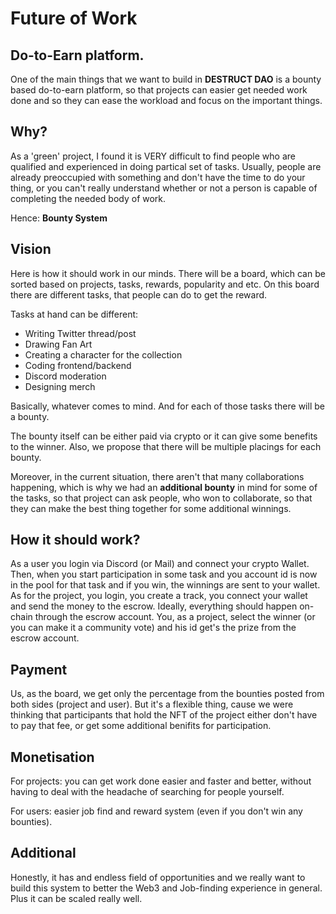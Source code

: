 # Future of Work

## Do-to-Earn platform. 

One of the main things that we want to build in **DESTRUCT DAO** is a bounty based do-to-earn platform, so that projects can easier get needed work done and so they can ease the workload and focus on the important things. 

## Why? 

As a 'green' project, I found it is VERY difficult to find people who are qualified and experienced in doing partical set of tasks. Usually, people are already preoccupied with something and don't have the time to do your thing, or you can't really understand whether or not a person is capable of completing the needed body of work. 

Hence: **Bounty System** 

## Vision 

Here is how it should work in our minds. There will be a board, which can be sorted based on projects, tasks, rewards, popularity and etc. On this board there are different tasks, that people can do to get the reward. 

Tasks at hand can be different: 

- Writing Twitter thread/post 
- Drawing Fan Art 
- Creating a character for the collection 
- Coding frontend/backend 
- Discord moderation 
- Designing merch 

Basically, whatever comes to mind. And for each of those tasks there will be a bounty. 

The bounty itself can be either paid via crypto or it can give some benefits to the winner. Also, we propose that there will be multiple placings for each bounty. 

Moreover, in the current situation, there aren't that many collaborations happening, which is why we had an **additional bounty** in mind for some of the tasks, so that project can ask people, who won to collaborate, so that they can make the best thing together for some additional winnings. 

## How it should work? 

As a user you login via Discord (or Mail) and connect your crypto Wallet. Then, when you start participation in some task and you account id is now in the pool for that task and if you win, the winnings are sent to your wallet. As for the project, you login, you create a track, you connect your wallet and send the money to the escrow. Ideally, everything should happen on-chain through the escrow account. You, as a project, select the winner (or you can make it a community vote) and his id get's the prize from the escrow account. 

## Payment 

Us, as the board, we get only the percentage from the bounties posted from both sides (project and user). But it's a flexible thing, cause we were thinking that participants that hold the NFT of the project either don't have to pay that fee, or get some additional benifits for participation. 

## Monetisation 

For projects: you can get work done easier and faster and better, without having to deal with the headache of searching for people yourself. 

For users: easier job find and reward system (even if you don't win any bounties). 

## Additional 

Honestly, it has and endless field of opportunities and we really want to build this system to better the Web3 and Job-finding experience in general. Plus it can be scaled really well. 
